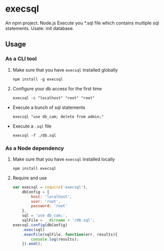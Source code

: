 execsql
=======

An npm project. Node.js
Execute you *.sql file which contains multiple sql statements. Usate: init database.

## Usage

### As a CLI tool

1. Make sure that you have `execsql` installed globally
	```shell
	npm install -g execsql
	```

2. Configure your db access for the first time
	```shell
	execsql -c "localhost" "root" "root"
	```

- Execute a bunch of sql statements
	```shell
	execsql "use db_cam; delete from admin;"
	```

- Execute a `.sql` file
	```shell
	execsql -f ./db.sql
	```

### As a Node dependency

1. Make sure that you have `execsql` installed locally
	```shell
	npm install execsql
	```

2. Require and use
	```js
	var execsql = require('execsql'),
		dbConfig = {
			host: 'localhost',
			user: 'root',
			password: 'root'
		},
		sql = 'use db_cam;',
		sqlFile = __dirname + '/db.sql';
	execsql.config(dbConfig)
		.exec(sql)
		.execFile(sqlFile, function(err, results){
			console.log(results);
		}).end();
	```
